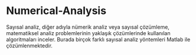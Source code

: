 # Numerical-Analysis
Sayısal analiz, diğer adıyla nümerik analiz veya sayısal çözümleme,  matematiksel analiz problemlerinin yaklaşık çözümlerinde kullanılan  algoritmaları inceler. Burada birçok farklı sayısal analiz yöntemleri Matlab ile çözümlenmektedir.
